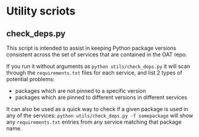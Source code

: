 # Utility scriots

## check_deps.py

This script is intended to assist in keeping Python package versions consistent across the set of services that are contained in the OAT repo.

If you run it without arguments as `python utils/check_deps.py` it will scan through the `requirements.txt` files for each service, and list 2 types of potential problems:

 * packages which are not pinned to a specific version
 * packages which are pinned to different versions in different services

It can also be used as a quick way to check if a given package is used in any of the services: `python utils/check_deps.py -f somepackage` will show any `requirements.txt` entries from any service matching that package name. 
